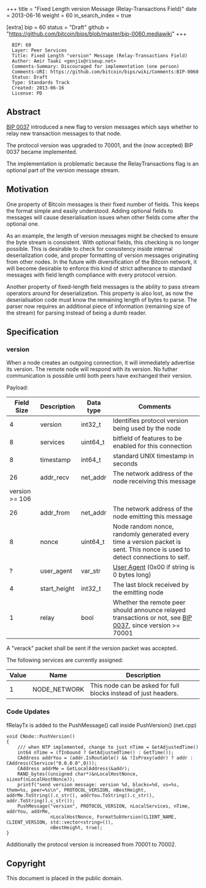 +++
title = "Fixed Length version Message (Relay-Transactions Field)"
date = 2013-06-16
weight = 60
in_search_index = true

[extra]
bip = 60
status = "Draft"
github = "https://github.com/bitcoin/bips/blob/master/bip-0060.mediawiki"
+++

      BIP: 60
      Layer: Peer Services
      Title: Fixed Length "version" Message (Relay-Transactions Field)
      Author: Amir Taaki <genjix@riseup.net>
      Comments-Summary: Discouraged for implementation (one person)
      Comments-URI: https://github.com/bitcoin/bips/wiki/Comments:BIP-0060
      Status: Draft
      Type: Standards Track
      Created: 2013-06-16
      License: PD

## Abstract

[BIP 0037](BIP_0037 "wikilink") introduced a new flag to version
messages which says whether to relay new transaction messages to that
node.

The protocol version was upgraded to 70001, and the (now accepted) BIP
0037 became implemented.

The implementation is problematic because the RelayTransactions flag is
an optional part of the version message stream.

## Motivation

One property of Bitcoin messages is their fixed number of fields. This
keeps the format simple and easily understood. Adding optional fields to
messages will cause deserialisation issues when other fields come after
the optional one.

As an example, the length of version messages might be checked to ensure
the byte stream is consistent. With optional fields, this checking is no
longer possible. This is desirable to check for consistency inside
internal deserialization code, and proper formatting of version messages
originating from other nodes. In the future with diversification of the
Bitcoin network, it will become desirable to enforce this kind of strict
adherance to standard messages with field length compliance with every
protocol version.

Another property of fixed-length field messages is the ability to pass
stream operators around for deserialization. This property is also lost,
as now the deserialisation code must know the remaining length of bytes
to parse. The parser now requires an additional piece of information
(remaining size of the stream) for parsing instead of being a dumb
reader.

## Specification

### version

When a node creates an outgoing connection, it will immediately
advertise its version. The remote node will respond with its version. No
futher communication is possible until both peers have exchanged their
version.

Payload:

| Field Size        | Description   | Data type | Comments                                                                                                                                      |
|-------------------|---------------|-----------|-----------------------------------------------------------------------------------------------------------------------------------------------|
| 4                 | version       | int32\_t  | Identifies protocol version being used by the node                                                                                            |
| 8                 | services      | uint64\_t | bitfield of features to be enabled for this connection                                                                                        |
| 8                 | timestamp     | int64\_t  | standard UNIX timestamp in seconds                                                                                                            |
| 26                | addr\_recv    | net\_addr | The network address of the node receiving this message                                                                                        |
| version &gt;= 106 |               |           |                                                                                                                                               |
| 26                | addr\_from    | net\_addr | The network address of the node emitting this message                                                                                         |
| 8                 | nonce         | uint64\_t | Node random nonce, randomly generated every time a version packet is sent. This nonce is used to detect connections to self.                  |
| ?                 | user\_agent   | var\_str  | [User Agent](bip-0014.mediawiki "wikilink") (0x00 if string is 0 bytes long)                                                                  |
| 4                 | start\_height | int32\_t  | The last block received by the emitting node                                                                                                  |
| 1                 | relay         | bool      | Whether the remote peer should announce relayed transactions or not, see [BIP 0037](bip-0037.mediawiki "wikilink"), since version &gt;= 70001 |

A "verack" packet shall be sent if the version packet was accepted.

The following services are currently assigned:

| Value | Name          | Description                                                     |
|-------|---------------|-----------------------------------------------------------------|
| 1     | NODE\_NETWORK | This node can be asked for full blocks instead of just headers. |

### Code Updates

fRelayTx is added to the PushMessage() call inside PushVersion()
(net.cpp)

    void CNode::PushVersion()
    {
        /// when NTP implemented, change to just nTime = GetAdjustedTime()
        int64 nTime = (fInbound ? GetAdjustedTime() : GetTime());
        CAddress addrYou = (addr.IsRoutable() && !IsProxy(addr) ? addr : CAddress(CService("0.0.0.0",0)));
        CAddress addrMe = GetLocalAddress(&addr);
        RAND_bytes((unsigned char*)&nLocalHostNonce, sizeof(nLocalHostNonce));
        printf("send version message: version %d, blocks=%d, us=%s, them=%s, peer=%s\n", PROTOCOL_VERSION, nBestHeight, addrMe.ToString().c_str(), addrYou.ToString().c_str(), addr.ToString().c_str());
        PushMessage("version", PROTOCOL_VERSION, nLocalServices, nTime, addrYou, addrMe,
                    nLocalHostNonce, FormatSubVersion(CLIENT_NAME, CLIENT_VERSION, std::vector<string>()),
                    nBestHeight, true);
    }

Additionally the protocol version is increased from 70001 to 70002.

## Copyright

This document is placed in the public domain.
